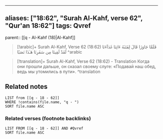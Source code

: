 
---
aliases: ["18:62", "Surah Al-Kahf, verse 62", "Qur'an 18:62"]
tags: Qvref
---

parent:: [[q - Al-Kahf (18)|Al-Kahf]]

> [!arabic]+ Surah Al-Kahf, Verse 62 (18:62)
> <span class="quran-arabic">فَلَمَّا جَاوَزَا قَالَ لِفَتَىٰهُ ءَاتِنَا غَدَآءَنَا لَقَدْ لَقِينَا مِن سَفَرِنَا هَـٰذَا نَصَبًا</span>
^arabic

> [!translation]+ Surah Al-Kahf, Verse 62 (18:62) - Translation
> Когда они прошли дальше, он сказал своему слуге: «Подавай наш обед, ведь мы утомились в пути».
^translation



## Related notes
```dataview
LIST from [[q - 18 - 62]]
WHERE !contains(file.name, "q - ")
SORT file.name ASC
```

### Related verses (footnote backlinks)
```dataview
LIST FROM [[q - 18 - 62]] AND #Qvref
SORT file.name ASC
```

